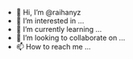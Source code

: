 - 👋 Hi, I’m @raihanyz
- 👀 I’m interested in ...
- 🌱 I’m currently learning ...
- 💞️ I’m looking to collaborate on ...
- 📫 How to reach me ...

<!---
raihanyz/raihanyz is a ✨ special ✨ repository because its `README.md` (this file) appears on your GitHub profile.
You can click the Preview link to take a look at your changes.
--->
